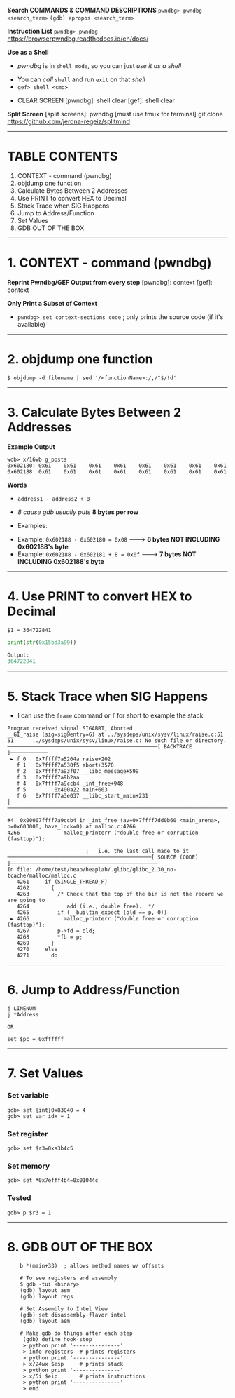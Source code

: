 **Search COMMANDS & COMMAND DESCRIPTIONS**
`pwndbg> pwndbg <search_term>`
`(gdb) apropos <search_term>`


**Instruction List**
	`pwndbg> pwndbg`
	https://browserpwndbg.readthedocs.io/en/docs/
    

**Use as a Shell**
+ _pwndbg_ is in `shell mode`, so you can just _use it as a shell_
 - You can _call_ `shell` and run `exit` on that _shell_
 - `gef> shell <cmd>`
+ CLEAR SCREEN
  [pwndbg]: shell clear
  [gef]:    shell clear


**Split Screen**
[split screens]: pwndbg [must use tmux for terminal]
git clone https://github.com/jerdna-regeiz/splitmind


-------------------------------------------------------------------------


# TABLE CONTENTS
1. CONTEXT - command (pwndbg)
2. objdump one function
3. Calculate Bytes Between 2 Addresses
4. Use PRINT to convert HEX to Decimal
5. Stack Trace when SIG Happens
6. Jump to Address/Function
7. Set Values
8. GDB OUT OF THE BOX


-------------------------------------------------------------------------


# 1. CONTEXT - command (pwndbg)

**Reprint Pwndbg/GEF Output from every step**
[pwndbg]: context
[gef]:    context

**Only Print a Subset of Context**
+ `pwndbg> set context-sections code` ; only prints the source code (if it's available)


-------------------------------------------------------------------------


# 2. objdump one function
	$ objdump -d filename | sed '/<functionName>:/,/^$/!d'


-------------------------------------------------------------------------


# 3. Calculate Bytes Between 2 Addresses

**Example Output**
```
wdb> x/16wb g_posts
0x602180: 0x61    0x61    0x61    0x61    0x61    0x61    0x61    0x61
0x602188: 0x61    0x61    0x61    0x61    0x61    0x61    0x61    0x61
```

**Words**
+ `address1 - address2 + 8`
+ _8 cause gdb usually puts_ **8 bytes per row**

+ Examples:
 - Example: `0x602188 - 0x602180 = 0x08`     ---> **8 bytes NOT INCLUDING 0x602188's byte**
 - Example: `0x602188 - 0x602181 + 8 = 0x0f` ---> **7 bytes NOT INCLUDING 0x602188's byte**


--------------------------------------------------------------------------


# 4. Use PRINT to convert HEX to Decimal

```(gdb) p/d 0x15bd3a99
$1 = 364722841
```
```python
print(str(0x15bd3a99))

Output:
364722841
```


--------------------------------------------------------------------------


# 5. Stack Trace when SIG Happens

+ I can use the `frame` command or `f` for short to example the stack
```Example
Program received signal SIGABRT, Aborted.
__GI_raise (sig=sig@entry=6) at ../sysdeps/unix/sysv/linux/raise.c:51
51      ../sysdeps/unix/sysv/linux/raise.c: No such file or directory.
────────────────────────────────────────────────[ BACKTRACE ]────────────
 ► f 0   0x7ffff7a5204a raise+202
   f 1   0x7ffff7a530f5 abort+3570
   f 2   0x7ffff7a93f07 __libc_message+599
   f 3   0x7ffff7a9b2aa
   f 4   0x7ffff7a9ccb4 _int_free+948
   f 5         0x400a22 main+603
   f 6   0x7ffff7a3e037 __libc_start_main+231                                                                 │
───────────────────────────────────────────────────────────────────────────
```
```pwndbg> f 4   ; I'm getting the 4th frame from the stack trace
#4  0x00007ffff7a9ccb4 in _int_free (av=0x7ffff7dd0b60 <main_arena>, p=0x603000, have_lock=0) at malloc.c:4266
4266              malloc_printerr ("double free or corruption (fasttop)");    
```
```pwndbg> context code  ; do this if you can because it shows last line printed in code
                         ;   i.e. the last call made to it
──────────────────────────────────────────────[ SOURCE (CODE) ]───────────────────────────────────────────────
In file: /home/test/heap/heaplab/.glibc/glibc_2.30_no-tcache/malloc/malloc.c
   4261     if (SINGLE_THREAD_P)                                  
   4262       {
   4263         /* Check that the top of the bin is not the record we are going to
   4264            add (i.e., double free).  */
   4265         if (__builtin_expect (old == p, 0))
 ► 4266           malloc_printerr ("double free or corruption (fasttop)");
   4267         p->fd = old;
   4268         *fb = p;
   4269       } 
   4270     else
   4271       do
```


-------------------------------------------------------------------------

# 6. Jump to Address/Function
```
j LINENUM
j *Address

OR

set $pc = 0xffffff
```


-------------------------------------------------------------------------


# 7. Set Values

### Set variable
	gdb> set {int}0x83040 = 4
	gdb> set var idx = 1

### Set register
	gdb> set $r3=0xa3b4c5

### Set memory
	gdb> set *0x7efff4b4=0x01044c

### Tested
	gdb> p $r3 = 1



-------------------------------------------------------------------------


# 8. GDB OUT OF THE BOX

``` (gdb)
    b *(main+33)  ; allows method names w/ offsets

    # To see registers and assembly
    $ gdb -tui <binary>
    (gdb) layout asm
    (gdb) layout regs
    
    # Set Assembly to Intel View
    (gdb) set disassembly-flavor intel
    (gdb) layout asm

    # Make gdb do things after each step
     (gdb) define hook-stop
     > python print '---------------'
     > info registers  # prints registers
     > python print '---------------'
     > x/24wx $esp     # prints stack
     > python print '---------------'
     > x/5i $eip       # prints instructions
     > python print '---------------'
     > end
```

